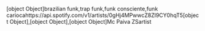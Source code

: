 [object Object]brazilian funk,trap funk,funk consciente,funk cariocahttps://api.spotify.com/v1/artists/0gHj4MPwwcZ8Zl9CY0hqT5[object Object],[object Object],[object Object]Mc Paiva ZSartist